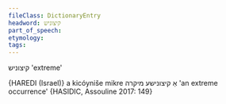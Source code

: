 ```yaml
---
fileClass: DictionaryEntry
headword: קיצוניש
part_of_speech: 
etymology: 
tags: 
---
```

קיצוניש
'extreme'

{HAREDI (Israel)}
a kicóyniše mikre אַ קיצונישע מיקרה 'an extreme occurrence' {HASIDIC, Assouline 2017: 149}
